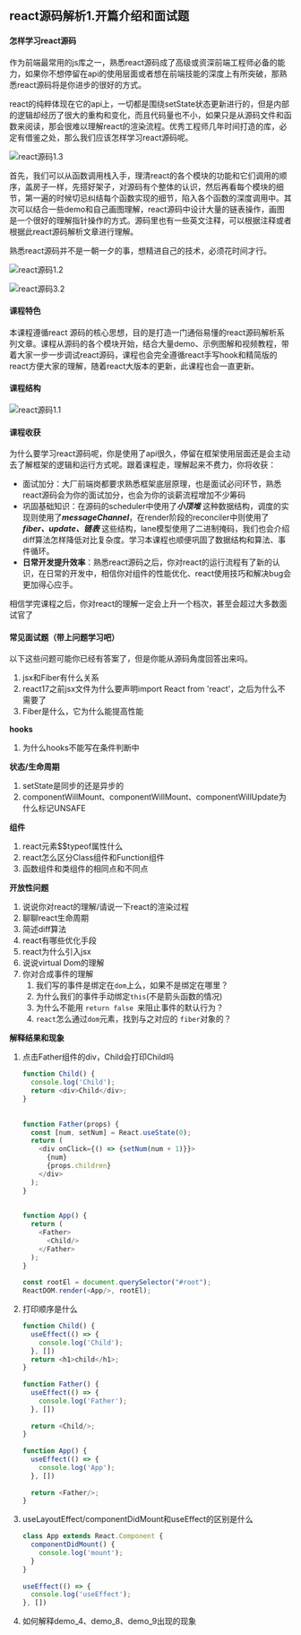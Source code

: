 ## react源码解析1.开篇介绍和面试题

#### 怎样学习react源码

作为前端最常用的js库之一，熟悉react源码成了高级或资深前端工程师必备的能力，如果你不想停留在api的使用层面或者想在前端技能的深度上有所突破，那熟悉react源码将是你进步的很好的方式。

react的纯粹体现在它的api上，一切都是围绕setState状态更新进行的，但是内部的逻辑却经历了很大的重构和变化，而且代码量也不小，如果只是从源码文件和函数来阅读，那会很难以理解react的渲染流程。优秀工程师几年时间打造的库，必定有借鉴之处，那么我们应该怎样学习react源码呢。

![react源码1.3](assets/react%E6%BA%90%E7%A0%811.3.png)

首先，我们可以从函数调用栈入手，理清react的各个模块的功能和它们调用的顺序，盖房子一样，先搭好架子，对源码有个整体的认识，然后再看每个模块的细节，第一遍的时候切忌纠结每个函数实现的细节，陷入各个函数的深度调用中。其次可以结合一些demo和自己画图理解，react源码中设计大量的链表操作，画图是一个很好的理解指针操作的方式。源码里也有一些英文注释，可以根据注释或者根据此react源码解析文章进行理解。

熟悉react源码并不是一朝一夕的事，想精进自己的技术，必须花时间才行。

![react源码1.2](assets/react%E6%BA%90%E7%A0%811.2.png)

![react源码3.2](assets/react%E6%BA%90%E7%A0%813.2.png)

#### 课程特色

本课程遵循react 源码的核心思想，目的是打造一门通俗易懂的react源码解析系列文章。课程从源码的各个模块开始，结合大量demo、示例图解和视频教程，带着大家一步一步调试react源码，课程也会完全遵循react手写hook和精简版的react方便大家的理解，随着react大版本的更新，此课程也会一直更新。

#### 课程结构

![react源码1.1](assets/react%E6%BA%90%E7%A0%811.1.png)

#### 课程收获

为什么要学习react源码呢，你是使用了api很久，停留在框架使用层面还是会主动去了解框架的逻辑和运行方式呢。跟着课程走，理解起来不费力，你将收获：

- 面试加分：大厂前端岗都要求熟悉框架底层原理，也是面试必问环节，熟悉react源码会为你的面试加分，也会为你的谈薪流程增加不少筹码
- 巩固基础知识：在源码的scheduler中使用了***小顶堆*** 这种数据结构，调度的实现则使用了***messageChannel***，在render阶段的reconciler中则使用了***fiber、update、链表*** 这些结构，lane模型使用了二进制掩码，我们也会介绍diff算法怎样降低对比复杂度。学习本课程也顺便巩固了数据结构和算法、事件循环。
- **日常开发提升效率**：熟悉react源码之后，你对react的运行流程有了新的认识，在日常的开发中，相信你对组件的性能优化、react使用技巧和解决bug会更加得心应手。

相信学完课程之后，你对react的理解一定会上升一个档次，甚至会超过大多数面试官了

#### 常见面试题（带上问题学习吧）

以下这些问题可能你已经有答案了，但是你能从源码角度回答出来吗。

1. jsx和Fiber有什么关系
2. react17之前jsx文件为什么要声明import React from 'react'，之后为什么不需要了
3. Fiber是什么，它为什么能提高性能

**hooks**

1. 为什么hooks不能写在条件判断中

**状态/生命周期**

1. setState是同步的还是异步的
2. componentWillMount、componentWillMount、componentWillUpdate为什么标记UNSAFE

**组件**

1. react元素$$typeof属性什么
2. react怎么区分Class组件和Function组件
3. 函数组件和类组件的相同点和不同点

**开放性问题**

1. 说说你对react的理解/请说一下react的渲染过程
2. 聊聊react生命周期
3. 简述diff算法
4. react有哪些优化手段
5. react为什么引入jsx
6. 说说virtual Dom的理解
7. 你对合成事件的理解
   1. 我们写的事件是绑定在`dom`上么，如果不是绑定在哪里？
   2. 为什么我们的事件手动绑定`this`(不是箭头函数的情况)
   3. 为什么不能用 `return false `来阻止事件的默认行为？
   4. `react`怎么通过`dom`元素，找到与之对应的 `fiber`对象的？

**解释结果和现象**

1. 点击Father组件的div，Child会打印Child吗

   ```js
   function Child() {
     console.log('Child');
     return <div>Child</div>;
   }
       
       
   function Father(props) {
     const [num, setNum] = React.useState(0);
     return (
       <div onClick={() => {setNum(num + 1)}}>
         {num}
         {props.children}
       </div>
     );
   }
       
       
   function App() {
     return (
       <Father>
         <Child/>
       </Father>
     );
   }
       
   const rootEl = document.querySelector("#root");
   ReactDOM.render(<App/>, rootEl);
   ```

2. 打印顺序是什么

   ```js
   function Child() {
     useEffect(() => {
       console.log('Child');
     }, [])
     return <h1>child</h1>;
   }
       
   function Father() {
     useEffect(() => {
       console.log('Father');
     }, [])
         
     return <Child/>;
   }
       
   function App() {
     useEffect(() => {
       console.log('App');
     }, [])
       
     return <Father/>;
   }
   ```

3. useLayoutEffect/componentDidMount和useEffect的区别是什么

   ```js
   class App extends React.Component {
     componentDidMount() {
       console.log('mount');
     }
   }
       
   useEffect(() => {
     console.log('useEffect');
   }, [])
   ```

4. 如何解释demo_4、demo_8、demo_9出现的现象